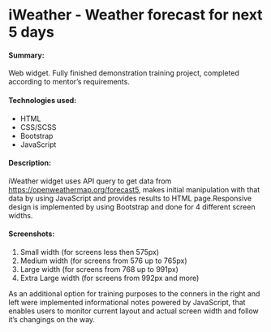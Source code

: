# iWeather - Weather forecast for next 5 days 
#### Summary:
Web widget. Fully finished demonstration training project, completed according to mentor’s requirements.
#### Technologies used:
* HTML
* CSS/SCSS
* Bootstrap
* JavaScript
#### Description:
iWeather widget uses API query to get data from https://openweathermap.org/forecast5, makes initial manipulation with that data by using JavaScript and provides results to HTML page.Responsive design is implemented by using Bootstrap and done for 4 different screen widths.
#### Screenshots:
1.	Small width (for screens less then 575px)
2.	Medium width (for screens from 576 up to 765px)
3.	Large width (for screens from 768 up to 991px)
4.	Extra Large width (for screens from 992px and more)

As an additional option for training purposes to the conners in the right and left were implemented informational notes powered by JavaScript, that enables users to monitor current layout and actual screen width and follow it’s changings on the way. 
